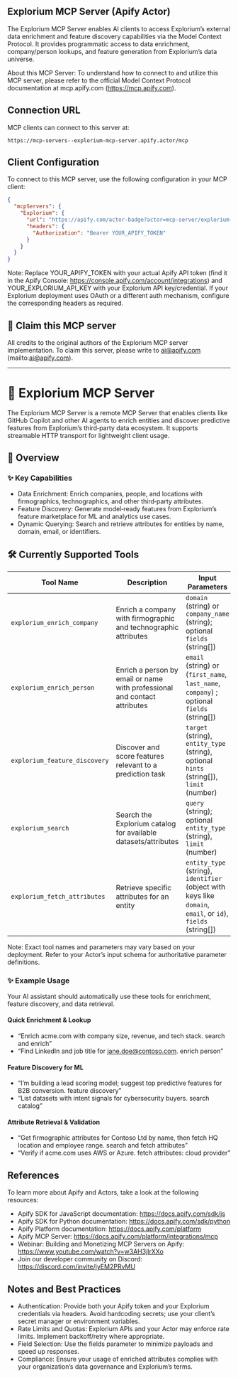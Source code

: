 ## Explorium MCP Server (Apify Actor)

The Explorium MCP Server enables AI clients to access Explorium’s external data enrichment and feature discovery capabilities via the Model Context Protocol. It provides programmatic access to data enrichment, company/person lookups, and feature generation from Explorium’s data universe.

About this MCP Server: To understand how to connect to and utilize this MCP server, please refer to the official Model Context Protocol documentation at mcp.apify.com (https://mcp.apify.com).

## Connection URL
MCP clients can connect to this server at:

```text
https://mcp-servers--explorium-mcp-server.apify.actor/mcp
```

## Client Configuration
To connect to this MCP server, use the following configuration in your MCP client:

```json
{
  "mcpServers": {
    "Explorium": {
      "url": "https://apify.com/actor-badge?actor=mcp-server/explorium-mcp-server",
      "headers": {
        "Authorization": "Bearer YOUR_APIFY_TOKEN"
      }
    }
  }
}
```

Note: Replace YOUR_APIFY_TOKEN with your actual Apify API token (find it in the Apify Console: https://console.apify.com/account/integrations) and YOUR_EXPLORIUM_API_KEY with your Explorium API key/credential. If your Explorium deployment uses OAuth or a different auth mechanism, configure the corresponding headers as required.

## 🚩 Claim this MCP server
All credits to the original authors of the Explorium MCP server implementation.
To claim this server, please write to ai@apify.com (mailto:ai@apify.com).

---

# 🌟 Explorium MCP Server

The Explorium MCP Server is a remote MCP Server that enables clients like GitHub Copilot and other AI agents to enrich entities and discover predictive features from Explorium’s third‑party data ecosystem. It supports streamable HTTP transport for lightweight client usage.

## 🎯 Overview

### ✨ Key Capabilities

- Data Enrichment: Enrich companies, people, and locations with firmographics, technographics, and other third‑party attributes.
- Feature Discovery: Generate model‑ready features from Explorium’s feature marketplace for ML and analytics use cases.
- Dynamic Querying: Search and retrieve attributes for entities by name, domain, email, or identifiers.

## 🛠️ Currently Supported Tools

| Tool Name                   | Description | Input Parameters |
|----------------------------|-------------|------------------|
| `explorium_enrich_company` | Enrich a company with firmographic and technographic attributes | `domain` (string) or `company_name` (string); optional `fields` (string[]) |
| `explorium_enrich_person`  | Enrich a person by email or name with professional and contact attributes | `email` (string) or (`first_name`, `last_name`, `company`) ; optional `fields` (string[]) |
| `explorium_feature_discovery` | Discover and score features relevant to a prediction task | `target` (string), `entity_type` (string), optional `hints` (string[]), `limit` (number) |
| `explorium_search`         | Search the Explorium catalog for available datasets/attributes | `query` (string); optional `entity_type` (string), `limit` (number) |
| `explorium_fetch_attributes` | Retrieve specific attributes for an entity | `entity_type` (string), `identifier` (object with keys like `domain`, `email`, or `id`), `fields` (string[]) |

Note: Exact tool names and parameters may vary based on your deployment. Refer to your Actor’s input schema for authoritative parameter definitions.

### ✨ Example Usage

Your AI assistant should automatically use these tools for enrichment, feature discovery, and data retrieval.

#### Quick Enrichment & Lookup

- “Enrich acme.com with company size, revenue, and tech stack. search and enrich”
- “Find LinkedIn and job title for jane.doe@contoso.com. enrich person”

#### Feature Discovery for ML

- “I’m building a lead scoring model; suggest top predictive features for B2B conversion. feature discovery”
- “List datasets with intent signals for cybersecurity buyers. search catalog”

#### Attribute Retrieval & Validation

- “Get firmographic attributes for Contoso Ltd by name, then fetch HQ location and employee range. search and fetch attributes”
- “Verify if acme.com uses AWS or Azure. fetch attributes: cloud provider”

## References
To learn more about Apify and Actors, take a look at the following resources:
- Apify SDK for JavaScript documentation: https://docs.apify.com/sdk/js
- Apify SDK for Python documentation: https://docs.apify.com/sdk/python
- Apify Platform documentation: https://docs.apify.com/platform
- Apify MCP Server: https://docs.apify.com/platform/integrations/mcp
- Webinar: Building and Monetizing MCP Servers on Apify: https://www.youtube.com/watch?v=w3AH3jIrXXo
- Join our developer community on Discord: https://discord.com/invite/jyEM2PRvMU

## Notes and Best Practices
- Authentication: Provide both your Apify token and your Explorium credentials via headers. Avoid hardcoding secrets; use your client’s secret manager or environment variables.
- Rate Limits and Quotas: Explorium APIs and your Actor may enforce rate limits. Implement backoff/retry where appropriate.
- Field Selection: Use the fields parameter to minimize payloads and speed up responses.
- Compliance: Ensure your usage of enriched attributes complies with your organization’s data governance and Explorium’s terms.
